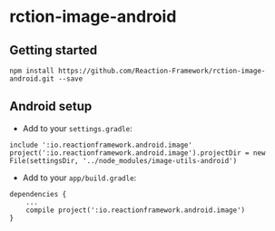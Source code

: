 # rction-image-android

## Getting started

`npm install https://github.com/Reaction-Framework/rction-image-android.git --save`

## Android setup 

* Add to your `settings.gradle`:
```
include ':io.reactionframework.android.image'
project(':io.reactionframework.android.image').projectDir = new File(settingsDir, '../node_modules/image-utils-android')
```
* Add to your `app/build.gradle`:
```
dependencies {
	...
	compile project(':io.reactionframework.android.image')
}
```
